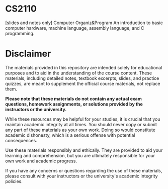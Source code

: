 # CS2110
[slides and notes only] Computer Organiz&amp;Program An introduction to basic computer hardware, machine language, assembly language, and C programming.

# Disclaimer

The materials provided in this repository are intended solely for educational purposes and to aid in the understanding of the course content. These materials, including detailed notes, textbook excerpts, slides, and practice quizzes, are meant to supplement the official course materials, not replace them.

**Please note that these materials do not contain any actual exam questions, homework assignments, or solutions provided by the instructors or the university.**

While these resources may be helpful for your studies, it is crucial that you maintain academic integrity at all times. You should never copy or submit any part of these materials as your own work. Doing so would constitute academic dishonesty, which is a serious offense with potential consequences.

Use these materials responsibly and ethically. They are provided to aid your learning and comprehension, but you are ultimately responsible for your own work and academic progress.

If you have any concerns or questions regarding the use of these materials, please consult with your instructors or the university's academic integrity policies.
